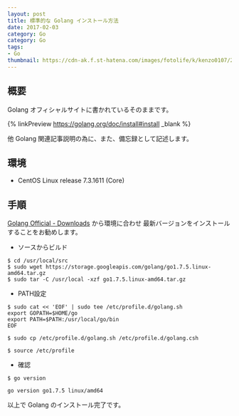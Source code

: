 ```yaml
---
layout: post
title: 標準的な Golang インストール方法
date: 2017-02-03
category: Go
category: Go
tags:
- Go
thumbnail: https://cdn-ak.f.st-hatena.com/images/fotolife/k/kenzo0107/20170203/20170203124749.png
---
```



## 概要

Golang オフィシャルサイトに書かれているそのままです。

{% linkPreview https://golang.org/doc/install#install _blank %}

他 Golang 関連記事説明の為に、また、備忘録として記述します。

## 環境

- CentOS Linux release 7.3.1611 (Core)

## 手順

[Golang Official - Downloads](https://golang.org/dl/) から環境に合わせ
最新バージョンをインストールすることをお勧めします。

- ソースからビルド

```
$ cd /usr/local/src
$ sudo wget https://storage.googleapis.com/golang/go1.7.5.linux-amd64.tar.gz
$ sudo tar -C /usr/local -xzf go1.7.5.linux-amd64.tar.gz
```

- PATH設定

```
$ sudo cat << 'EOF' | sudo tee /etc/profile.d/golang.sh
export GOPATH=$HOME/go
export PATH=$PATH:/usr/local/go/bin
EOF

$ sudo cp /etc/profile.d/golang.sh /etc/profile.d/golang.csh

$ source /etc/profile
```

- 確認

```
$ go version

go version go1.7.5 linux/amd64
```

以上で Golang のインストール完了です。

